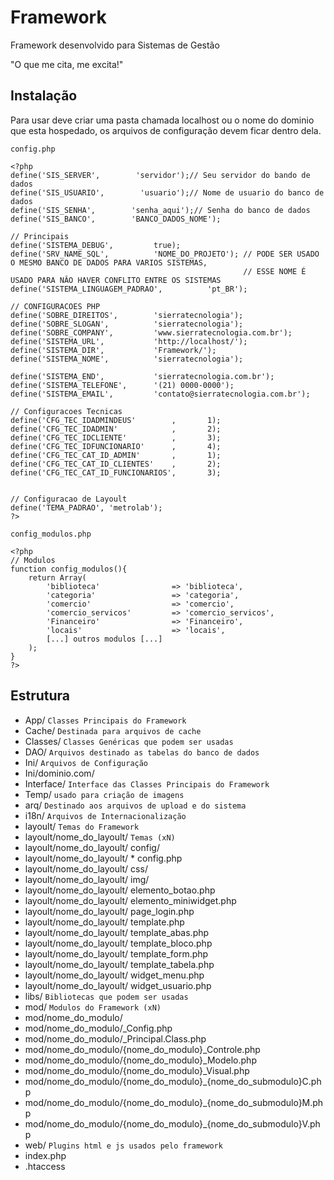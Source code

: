 Framework
=========

Framework desenvolvido para Sistemas de Gestão

"O que me cita, me excita!"

Instalação
-------

Para usar deve criar uma pasta chamada localhost ou o nome do dominio que esta
hospedado, os arquivos de configuração devem ficar dentro dela.

`config.php`

    <?php
    define('SIS_SERVER',        'servidor');// Seu servidor do bando de dados
    define('SIS_USUARIO',        'usuario');// Nome de usuario do banco de dados
    define('SIS_SENHA',        'senha_aqui');// Senha do banco de dados
    define('SIS_BANCO',        'BANCO_DADOS_NOME');

    // Principais
    define('SISTEMA_DEBUG',         true);
    define('SRV_NAME_SQL',          'NOME_DO_PROJETO'); // PODE SER USADO O MESMO BANCO DE DADOS PARA VARIOS SISTEMAS, 
                                                        // ESSE NOME É USADO PARA NÂO HAVER CONFLITO ENTRE OS SISTEMAS
    define('SISTEMA_LINGUAGEM_PADRAO',          'pt_BR');

    // CONFIGURACOES PHP
    define('SOBRE_DIREITOS',        'sierratecnologia');
    define('SOBRE_SLOGAN',          'sierratecnologia');
    define('SOBRE_COMPANY',         'www.sierratecnologia.com.br');
    define('SISTEMA_URL',           'http://localhost/');
    define('SISTEMA_DIR',           'Framework/');
    define('SISTEMA_NOME',          'sierratecnologia');

    define('SISTEMA_END',           'sierratecnologia.com.br');
    define('SISTEMA_TELEFONE',      '(21) 0000-0000');
    define('SISTEMA_EMAIL',         'contato@sierratecnologia.com.br');

    // Configuracoes Tecnicas
    define('CFG_TEC_IDADMINDEUS'        ,       1);
    define('CFG_TEC_IDADMIN'            ,       2);
    define('CFG_TEC_IDCLIENTE'          ,       3);
    define('CFG_TEC_IDFUNCIONARIO'      ,       4);
    define('CFG_TEC_CAT_ID_ADMIN'       ,       1);
    define('CFG_TEC_CAT_ID_CLIENTES'    ,       2);
    define('CFG_TEC_CAT_ID_FUNCIONARIOS',       3);


    // Configuracao de Layoult
    define('TEMA_PADRAO', 'metrolab');
    ?>

`config_modulos.php`

    <?php
    // Modulos
    function config_modulos(){ 
        return Array(
            'biblioteca'                => 'biblioteca',
            'categoria'                 => 'categoria',
            'comercio'                  => 'comercio',
            'comercio_servicos'         => 'comercio_servicos',
            'Financeiro'                => 'Financeiro',
            'locais'                    => 'locais',
            [...] outros modulos [...]
        );
    }
    ?>

Estrutura
-----------------

* App/ `Classes Principais do Framework`
* Cache/ `Destinada para arquivos de cache`
* Classes/ `Classes Genéricas que podem ser usadas`
* DAO/ `Arquivos destinado as tabelas do banco de dados`
* Ini/ `Arquivos de Configuração`
* Ini/dominio.com/
* Interface/ `Interface das Classes Principais do Framework`
* Temp/ `usado para criação de imagens`
* arq/ `Destinado aos arquivos de upload e do sistema`
* i18n/ `Arquivos de Internacionalização`
* layoult/ `Temas do Framework`
* layoult/nome_do_layoult/ `Temas (xN)`
* layoult/nome_do_layoult/ config/
* layoult/nome_do_layoult/ * config.php
* layoult/nome_do_layoult/ css/
* layoult/nome_do_layoult/ img/
* layoult/nome_do_layoult/ elemento_botao.php
* layoult/nome_do_layoult/ elemento_miniwidget.php
* layoult/nome_do_layoult/ page_login.php
* layoult/nome_do_layoult/ template.php
* layoult/nome_do_layoult/ template_abas.php
* layoult/nome_do_layoult/ template_bloco.php
* layoult/nome_do_layoult/ template_form.php
* layoult/nome_do_layoult/ template_tabela.php
* layoult/nome_do_layoult/ widget_menu.php
* layoult/nome_do_layoult/ widget_usuario.php
* libs/ `Bibliotecas que podem ser usadas`
* mod/ `Modulos do Framework (xN)`
* mod/nome_do_modulo/
* mod/nome_do_modulo/_Config.php
* mod/nome_do_modulo/_Principal.Class.php
* mod/nome_do_modulo/{nome_do_modulo}_Controle.php
* mod/nome_do_modulo/{nome_do_modulo}_Modelo.php
* mod/nome_do_modulo/{nome_do_modulo}_Visual.php
* mod/nome_do_modulo/{nome_do_modulo}_{nome_do_submodulo}C.php
* mod/nome_do_modulo/{nome_do_modulo}_{nome_do_submodulo}M.php
* mod/nome_do_modulo/{nome_do_modulo}_{nome_do_submodulo}V.php
* web/ `Plugins html e js usados pelo framework`
* index.php
* .htaccess
